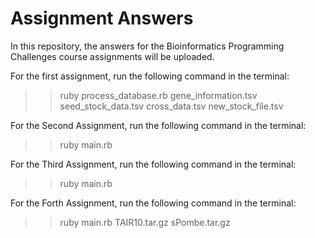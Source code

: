 # Assignment Answers

In this repository, the answers for the Bioinformatics Programming Challenges course assignments will be uploaded.

For the first assignment, run the following command in the terminal:
>> ruby process_database.rb  gene_information.tsv  seed_stock_data.tsv  cross_data.tsv  new_stock_file.tsv

For the Second Assignment, run the following command in the terminal:
>> ruby main.rb

For the Third Assignment, run the following command in the terminal:
>> ruby main.rb

For the Forth Assignment, run the following command in the terminal:
>> ruby main.rb TAIR10.tar.gz sPombe.tar.gz

